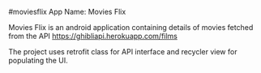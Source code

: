 #moviesflix
App Name: Movies Flix

Movies Flix is an android application containing details of movies fetched from the API https://ghibliapi.herokuapp.com/films

The project uses retrofit class for API interface and recycler view for populating the UI.
